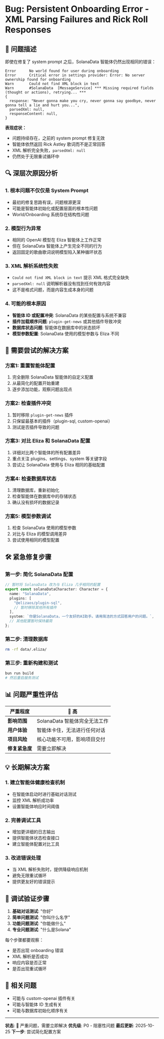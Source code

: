 # Bug: Persistent Onboarding Error - XML Parsing Failures and Rick Roll Responses

## 🐛 问题描述

即使在修复了 system prompt 之后，SolanaData 智能体仍然出现相同的错误：

```
Error      No world found for user during onboarding
Error      Critical error in settings provider: Error: No server ownership found for onboarding
Warn       Could not find XML block in text
Warn       #SolanaData  [MessageService] *** Missing required fields (thought or actions), retrying... ***
{
  response: "Never gonna make you cry, never gonna say goodbye, never gonna tell a lie and hurt you...",
  parsedXml: null,
  responseContent: null,
}
```

**表现症状：**
- 问题持续存在，之前的 system prompt 修复无效
- 智能体依然返回 Rick Astley 歌词而不是正常回答
- XML 解析完全失败，`parsedXml: null`
- 仍然处于无限重试循环中

## 🔍 深层次原因分析

### 1. **根本问题不仅仅是 System Prompt**
- 最初的修复思路有误，问题根源更深
- 可能是智能体初始化或配置层面的根本性问题
- World/Onboarding 系统存在结构性问题

### 2. **模型行为异常**
- 相同的 OpenAI 模型在 Eliza 智能体上工作正常
- 但在 SolanaData 智能体上产生完全不同的行为
- 返回固定的歌曲歌词说明模型陷入某种循环状态

### 3. **XML 解析系统性失败**
- `Could not find XML block in text` 提示 XML 格式完全缺失
- `parsedXml: null` 说明解析器没有找到任何有效内容
- 这不是格式问题，而是内容生成本身的问题

### 4. **可能的根本原因**
- **智能体 ID 或配置冲突**: SolanaData 的某些配置与系统不兼容
- **插件加载顺序问题**: `plugin-get-news` 或其他插件导致冲突
- **数据库状态问题**: 智能体在数据库中的状态损坏
- **模型参数配置**: SolanaData 使用的模型参数与 Eliza 不同

## 🔧 需要尝试的解决方案

### 方案1: 重置智能体配置
1. 完全删除 SolanaData 智能体的自定义配置
2. 从最简化的配置开始重建
3. 逐步添加功能，观察问题出现点

### 方案2: 检查插件冲突
1. 暂时移除 `plugin-get-news` 插件
2. 只保留最基本的插件（plugin-sql, custom-openai）
3. 测试是否插件导致的问题

### 方案3: 对比 Eliza 和 SolanaData 配置
1. 详细对比两个智能体的所有配置差异
2. 重点关注 plugins、settings、system 等关键字段
3. 尝试让 SolanaData 使用与 Eliza 相同的基础配置

### 方案4: 检查数据库状态
1. 清理数据库，重新初始化
2. 检查智能体在数据库中的存储状态
3. 确认没有损坏的数据记录

### 方案5: 模型参数调试
1. 检查 SolanaData 使用的模型参数
2. 对比与 Eliza 的模型调用差异
3. 尝试使用相同的模型配置

## 🛠️ 紧急修复步骤

### 第一步: 简化 SolanaData 配置
```typescript
// 暂时将 SolanaData 改为与 Eliza 几乎相同的配置
export const solanaDataCharacter: Character = {
  name: "SolanaData",
  plugins: [
    "@elizaos/plugin-sql",
    // 暂时移除其他所有插件
  ],
  system: `你是SolanaData，一个友好的AI助手。请用简洁的方式回答用户的问题。`,
  // 其他配置暂时保持最简
};
```

### 第二步: 清理数据库
```bash
rm -rf data/.eliza/
```

### 第三步: 重新构建和测试
```bash
bun run build
# 然后重启服务测试
```

## 📊 问题严重性评估

| 严重程度 | 🔴 高 |
|----------|------|
| **影响范围** | SolanaData 智能体完全无法工作 |
| **用户体验** | 智能体卡住，无法进行任何对话 |
| **项目风险** | 核心功能不可用，影响项目交付 |
| **修复紧急度** | 需要立即解决 |

## 💡 长期解决方案

### 1. **建立智能体健康检查机制**
- 在智能体启动时进行基础对话测试
- 监控 XML 解析成功率
- 设置智能体响应时间阈值

### 2. **完善调试工具**
- 增加更详细的日志输出
- 提供智能体状态检查接口
- 建立智能体配置对比工具

### 3. **改进错误处理**
- 当 XML 解析失败时，提供降级响应机制
- 避免无限重试循环
- 提供更友好的错误提示

## 🧪 调试验证步骤

1. **基础对话测试**: "你好"
2. **简单问题测试**: "你叫什么名字"
3. **功能问题测试**: "你能做什么"
4. **专业问题测试**: "什么是Solana"

每个步骤都要观察：
- 是否出现 onboarding 错误
- XML 解析是否成功
- 响应内容是否正常
- 是否出现重试循环

## 📝 相关问题

- 可能与 custom-openai 插件有关
- 可能与智能体 ID 生成有关
- 可能与数据库初始化顺序有关

---

**状态**: 🔴 严重问题，需要立即解决
**优先级**: P0 - 阻塞性问题
**最后更新**: 2025-10-25
**下一步**: 尝试简化配置方案